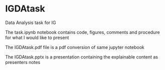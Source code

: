 # IGDAtask
Data Analysis task for IG

The task.ipynb notebook contains code, figures, comments and procedure for what I would like to present

The IGDAtask.pdf file is a pdf conversion of same jupyter notebook

The IGDAtask.pptx is a presentation containing the explainable content as presenters notes
